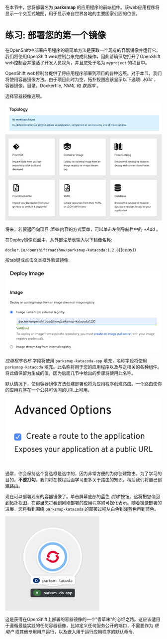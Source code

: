 在本节中，您将部署名为 **parksmap** 的应用程序的前端组件。该web应用程序将显示一个交互式地图，用于显示来自世界各地的主要国家公园的位置。

# 练习: 部署您的第一个镜像

在OpenShift中部署应用程序的最简单方法是获取一个现有的容器镜像并运行它。我们将使用OpenShift web控制台来完成此操作，因此请确保您打开了OpenShift web控制台并激活了开发人员视角，并且您处于名为 ``myproject`` 的项目中。

OpenShift web控制台提供了将应用程序部署到项目的各种选项。对于本节，我们将使用容器镜像方法。由于项目此时为空，拓扑视图应该显示以下选项: _从Git_ ，容器镜像，目录，Dockerfile,  _YAML_ 和 _数据库_ 。

选择容器镜像选项。

![Add to Project](../../assets/introduction/getting-started-44/3add-to-empty-project.png)

将来，若要返回向项目 _添加_ 内容的方式菜单，可以单击左侧导航栏中的 *+Add* 。

在Deploy镜像页面中，从外部注册表输入以下镜像名称:

``docker.io/openshiftroadshow/parksmap-katacoda:1.2.0``{{copy}}

按tab键或点击文本框外验证镜像:

![Deploy Image](../../assets/introduction/getting-started-44/3deploy-parksmap-image.png)

 _应用程序名称_ 字段将使用 ``parksmap-katacoda-app`` 填充，名称字段将使用 ``parksmap-katacoda`` 填充。此名称将用于您的应用程序以及与之相关的各种组件。将此值保留为生成的值，因为后面几节中给出的步骤将使用此名称。

默认情况下，使用容器镜像方法创建部署也将为应用程序创建路由。一个路由使你的应用程序在一个公共可访问的URL上可用。

![Advanced Options](../../assets/introduction/getting-started-44/3advanced-options.png)

通常，你会保持这个复选框是选中的，因为非常方便的为你创建路由。为了学习的目的，**不要打勾**。我们将在教程后面学习更多关于路由的知识，稍后我们将自己创建路由。

现在可以部署现有的容器镜像了。单击屏幕底部的蓝色 _创建_ 按钮。这将把您带回到拓扑视图，在那里您将看到刚刚部署的应用程序的可视化表示。随着镜像部署的进展，您将看到围绕 ``parksmap-katacoda`` 的部署过程从白色到浅蓝色再到蓝色。

![Topology View](../../assets/introduction/getting-started-44/3parksmap-overview.png)

这是获得在OpenShift上部署的容器镜像的一个"香草味"的必经之路。这应该适用于遵循最佳实践的任何容器镜像，比如定义任何服务公开的端口，不需要作为 _根用户_ 或其他专用用户运行，以及嵌入用于运行应用程序的默认命令。